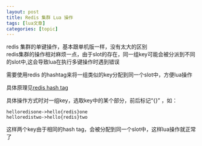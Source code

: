 ```yaml
---
layout: post
title: Redis 集群 Lua 操作 
tags: [lua文章]
categories: [topic]
---
```

redis 集群的单键操作，基本跟单机版一样，没有太大的区别  
redis集群的操作相对麻烦一点，由于slot的存在，同一组key可能会被分派到不同的slot中,这会导致lua在执行多键操作时遇到错误

需要使用redis 的hashtag来将一组类似的key分配到同一个slot中，方便lua操作

具体原理见[redis hash tag](https://redis.io/topics/cluster-spec#keys-hash-tags)

具体操作方式时对一组key，选取key中的某个部分，前后标记“{}” ，如：

    
    
    helloredisone->hello{redis}one
    helloredistwo->hello{redis}two
    

这样两个key由于相同的hash tag，会被分配到同一个slot中，这样lua操作就正常了